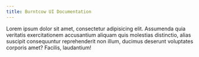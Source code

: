 ```yaml
---
title: Burntcow UI Documentation
---
```


Lorem ipsum dolor sit amet, consectetur adipisicing elit. Assumenda quia veritatis exercitationem accusantium aliquam quis molestias distinctio, alias suscipit consequuntur reprehenderit non illum, ducimus deserunt voluptates corporis amet? Facilis, laudantium!
